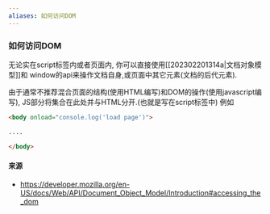 ```yaml
---
aliases: 如何访问DOM
---
```

### 如何访问DOM

无论实在script标签内或者页面内, 你可以直接使用[[202302201314a|文档对象模型]]和 window的api来操作文档自身,或页面中其它元素(文档的后代元素).

由于通常不推荐混合页面的结构(使用HTML编写)和DOM的操作(使用javascript编写), JS部分将集合在此处并与HTML分开.(也就是写在script标签中)
例如

```html
<body onload="console.log('load page')">

....

</body>
```




#### 来源
* https://developer.mozilla.org/en-US/docs/Web/API/Document_Object_Model/Introduction#accessing_the_dom